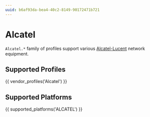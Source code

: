 ```yaml
---
uuid: b6af93da-bea4-40c2-8149-90172471b721
---
```

# Alcatel

`Alcatel.*` family of profiles support various [Alcatel-Lucent](http://http://www.alcatel-lucent.com/)
network equipment.

## Supported Profiles

{{ vendor_profiles('Alcatel') }}

## Supported Platforms

{{ supported_platforms('ALCATEL') }}

